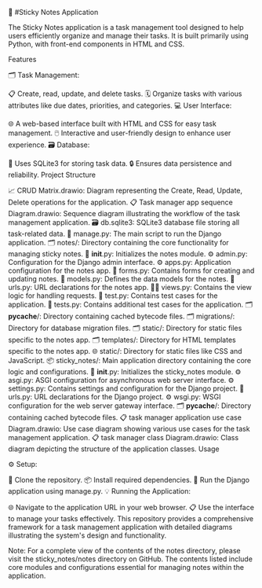 📝 #Sticky Notes Application

The Sticky Notes application is a task management tool designed to help users efficiently organize and manage their tasks. It is built primarily using Python, with front-end components in HTML and CSS.

Features

🗂️ Task Management:

📋 Create, read, update, and delete tasks.
🗓️ Organize tasks with various attributes like due dates, priorities, and categories.
💻 User Interface:

🌐 A web-based interface built with HTML and CSS for easy task management.
🖱️ Interactive and user-friendly design to enhance user experience.
🗃️ Database:

💾 Uses SQLite3 for storing task data.
🔒 Ensures data persistence and reliability.
Project Structure

📈 CRUD Matrix.drawio: Diagram representing the Create, Read, Update, Delete operations for the application.
📋 Task manager app sequence Diagram.drawio: Sequence diagram illustrating the workflow of the task management application.
🗃️ db.sqlite3: SQLite3 database file storing all task-related data.
🚀 manage.py: The main script to run the Django application.
🗂️ notes/: Directory containing the core functionality for managing sticky notes.
📄 __init__.py: Initializes the notes module.
⚙️ admin.py: Configuration for the Django admin interface.
⚙️ apps.py: Application configuration for the notes app.
📝 forms.py: Contains forms for creating and updating notes.
📄 models.py: Defines the data models for the notes.
🔗 urls.py: URL declarations for the notes app.
👨‍💻 views.py: Contains the view logic for handling requests.
🧪 test.py: Contains test cases for the application.
🧪 tests.py: Contains additional test cases for the application.
🗂️ __pycache__/: Directory containing cached bytecode files.
🗂️ migrations/: Directory for database migration files.
🗂️ static/: Directory for static files specific to the notes app.
🗂️ templates/: Directory for HTML templates specific to the notes app.
🌐 static/: Directory for static files like CSS and JavaScript.
📦 sticky_notes/: Main application directory containing the core logic and configurations.
📄 __init__.py: Initializes the sticky_notes module.
⚙️ asgi.py: ASGI configuration for asynchronous web server interface.
⚙️ settings.py: Contains settings and configuration for the Django project.
🔗 urls.py: URL declarations for the Django project.
⚙️ wsgi.py: WSGI configuration for the web server gateway interface.
🗂️ __pycache__/: Directory containing cached bytecode files.
📋 task manager application use case Diagram.drawio: Use case diagram showing various use cases for the task management application.
📋 task manager class Diagram.drawio: Class diagram depicting the structure of the application classes.
Usage

⚙️ Setup:

🧩 Clone the repository.
📦 Install required dependencies.
🚀 Run the Django application using manage.py.
💡 Running the Application:

🌐 Navigate to the application URL in your web browser.
📋 Use the interface to manage your tasks effectively.
This repository provides a comprehensive framework for a task management application with detailed diagrams illustrating the system's design and functionality.

Note: For a complete view of the contents of the notes directory, please visit the sticky_notes/notes directory on GitHub. The contents listed include core modules and configurations essential for managing notes within the application.

